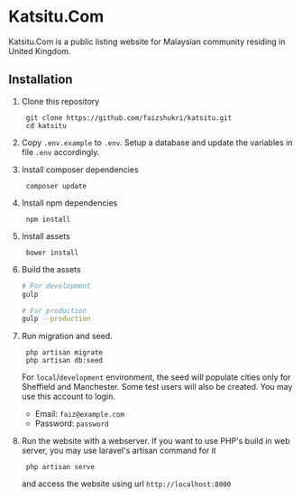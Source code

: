 # Katsitu.Com

Katsitu.Com is a public listing website for Malaysian community residing in United Kingdom. 

## Installation

1. Clone this repository

        git clone https://github.com/faizshukri/katsitu.git
        cd katsitu

2. Copy `.env.example` to `.env`. Setup a database and update the variables in file `.env` accordingly.

3. Install composer dependencies
        
        composer update

4. Install npm dependencies

        npm install

5. Install assets

        bower install

6. Build the assets
        
    ```bash
    # For development
    gulp

    # For production
    gulp --production
    ```

7. Run migration and seed.

        php artisan migrate
        php artisan db:seed

    For `local`/`development` environment, the seed will populate cities only for Sheffield and Manchester. Some test users will also be created. You may use this account to login.
    - Email: `faiz@example.com`
    - Password: `password`

8. Run the website with a webserver. If you want to use PHP's build in web server, you may use laravel's artisan command for it
    
        php artisan serve

    and access the website using url `http://localhost:8000`